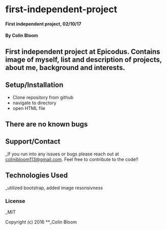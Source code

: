 # first-independent-project
#### First independent project, 02/10/17
#### By Colin Bloom
## First independent project at Epicodus. Contains image of myself, list and description of projects, about me, background and interests.

## Setup/Installation
* Clone repository from github
* navigate to directory
* open HTML file

## There are no known bugs

## Support/Contact
_If you run into any issues or bugs please reach out at colinjbloom113@gmail.com.   Feel free to contribute to the code!!

## Technologies Used
_utilized bootstrap, added image resonsivness

### License
_MIT

Copyright (c) 2016 **_Colin Bloom
